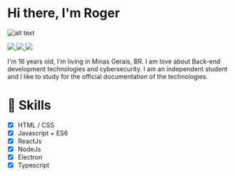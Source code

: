 <h1>Hi there, I'm Roger</h1>

![alt text](https://github.com/urielcaire/learnmd/blob/master/imgs/solaire.gif "Praise the sun!")

<a href="https://www.instagram.com/rogersluiz_/">
  <img src="https://img.shields.io/badge/instagram-%23E4405F.svg?&style=for-the-badge&logo=instagram&logoColor=white">
</a>

<a href="https://twitter.com/AB4NT5S">
  <img src="https://img.shields.io/badge/twitter-%231DA1F2.svg?&style=for-the-badge&logo=twitter&logoColor=white">
</a>

<a href="https://www.linkedin.com/in/roger-luiz-8361981b2/">
  <img src="https://img.shields.io/badge/linkedin-%230077B5.svg?&style=for-the-badge&logo=linkedin&logoColor=white">
</a>

I'm 16 years old, I'm living in Minas Gerais, BR. I am love about Back-end development technologies and cybersecurity. I am an independent student and I like to study for the official documentation of the technologies.

# 🚀 Skills

- [x] HTML / CSS
- [x] Javascript + ES6
- [x] ReactJs
- [x] NodeJs
- [x] Electron
- [x] Typescript
